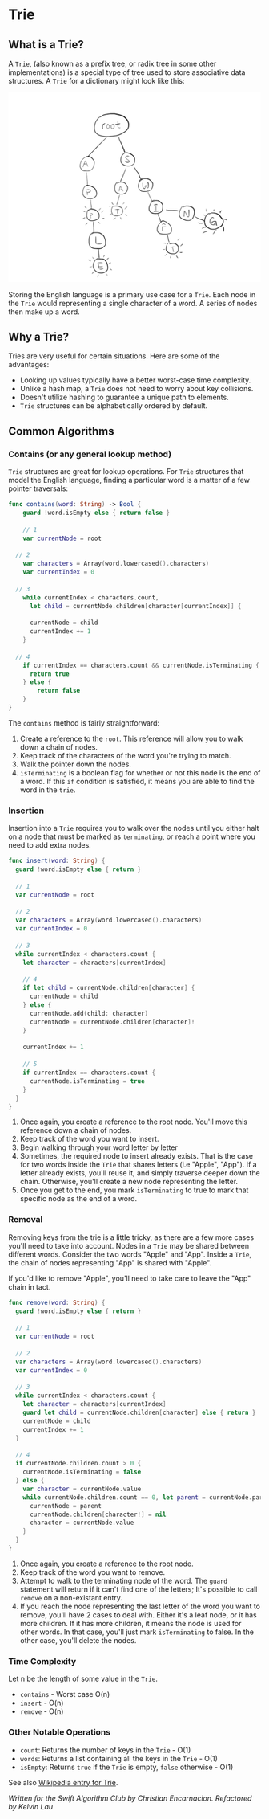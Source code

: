 # Trie

## What is a Trie?

A `Trie`, (also known as a prefix tree, or radix tree in some other implementations) is a special type of tree used to store associative data structures. A `Trie` for a dictionary might look like this:

![A Trie](Images/trie.png)

Storing the English language is a primary use case for a `Trie`. Each node in the `Trie` would representing a single character of a word. A series of nodes then make up a word.

## Why a Trie?

Tries are very useful for certain situations. Here are some of the advantages:

* Looking up values typically have a better worst-case time complexity.
* Unlike a hash map, a `Trie` does not need to worry about key collisions.
* Doesn't utilize hashing to guarantee a unique path to elements.
* `Trie` structures can be alphabetically ordered by default.

## Common Algorithms

### Contains (or any general lookup method)

`Trie` structures are great for lookup operations. For `Trie` structures that model the English language, finding a particular word is a matter of a few pointer traversals:

```swift
func contains(word: String) -> Bool {
	guard !word.isEmpty else { return false }

	// 1
	var currentNode = root
  
  // 2
	var characters = Array(word.lowercased().characters)
	var currentIndex = 0
 
  // 3
	while currentIndex < characters.count, 
	  let child = currentNode.children[character[currentIndex]] {

	  currentNode = child
	  currentIndex += 1
	}

  // 4
	if currentIndex == characters.count && currentNode.isTerminating {
	  return true
	} else {
		return false
	}
}
```

The `contains` method is fairly straightforward:

1. Create a reference to the `root`. This reference will allow you to walk down a chain of nodes.
2. Keep track of the characters of the word you're trying to match.
3. Walk the pointer down the nodes.
4. `isTerminating` is a boolean flag for whether or not this node is the end of a word. If this `if` condition is satisfied, it means you are able to find the word in the `trie`.

### Insertion

Insertion into a `Trie` requires you to walk over the nodes until you either halt on a node that must be marked as `terminating`, or reach a point where you need to add extra nodes.

```swift
func insert(word: String) {
  guard !word.isEmpty else { return }

  // 1
  var currentNode = root
  
  // 2
  var characters = Array(word.lowercased().characters)
  var currentIndex = 0
  
  // 3
  while currentIndex < characters.count {
    let character = characters[currentIndex]

    // 4
    if let child = currentNode.children[character] {
      currentNode = child
    } else {
      currentNode.add(child: character)
      currentNode = currentNode.children[character]!
    }
    
    currentIndex += 1

    // 5
    if currentIndex == characters.count {
      currentNode.isTerminating = true
    }
  }
}
```

1. Once again, you create a reference to the root node. You'll move this reference down a chain of nodes.
2. Keep track of the word you want to insert.
3. Begin walking through your word letter by letter
4. Sometimes, the required node to insert already exists. That is the case for two words inside the `Trie` that shares letters (i.e "Apple", "App"). If a letter already exists, you'll reuse it, and simply traverse deeper down the chain. Otherwise, you'll create a new node representing the letter.
5. Once you get to the end, you mark `isTerminating` to true to mark that specific node as the end of a word.

### Removal

Removing keys from the trie is a little tricky, as there are a few more cases you'll need to take into account. Nodes in a `Trie` may be shared between different words. Consider the two words "Apple" and "App". Inside a `Trie`, the chain of nodes representing "App" is shared with "Apple". 

If you'd like to remove "Apple", you'll need to take care to leave the "App" chain in tact.

```swift
func remove(word: String) {
  guard !word.isEmpty else { return }

  // 1
  var currentNode = root
  
  // 2
  var characters = Array(word.lowercased().characters)
  var currentIndex = 0
  
  // 3
  while currentIndex < characters.count {
    let character = characters[currentIndex]
    guard let child = currentNode.children[character] else { return }
    currentNode = child
    currentIndex += 1
  }
  
  // 4
  if currentNode.children.count > 0 {
    currentNode.isTerminating = false
  } else {
    var character = currentNode.value
    while currentNode.children.count == 0, let parent = currentNode.parent, !parent.isTerminating {
      currentNode = parent
      currentNode.children[character!] = nil
      character = currentNode.value
    }
  }
}
```

1. Once again, you create a reference to the root node.
2. Keep track of the word you want to remove.
3. Attempt to walk to the terminating node of the word. The `guard` statement will return if it can't find one of the letters; It's possible to call `remove` on a non-existant entry.
4. If you reach the node representing the last letter of the word you want to remove, you'll have 2 cases to deal with. Either it's a leaf node, or it has more children. If it has more children, it means the node is used for other words. In that case, you'll just mark `isTerminating` to false. In the other case, you'll delete the nodes.

### Time Complexity

Let n be the length of some value in the `Trie`.

* `contains` - Worst case O(n)
* `insert` - O(n)
* `remove` - O(n)

### Other Notable Operations

* `count`: Returns the number of keys in the `Trie` - O(1)
* `words`: Returns a list containing all the keys in the `Trie` - O(1)
* `isEmpty`: Returns `true` if the `Trie` is empty, `false` otherwise - O(1)

See also [Wikipedia entry for Trie](https://en.wikipedia.org/wiki/Trie).

*Written for the Swift Algorithm Club by Christian Encarnacion. Refactored by Kelvin Lau*
